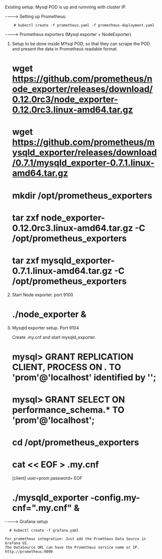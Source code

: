 Existing setup: Mysql POD is up and runnning with cluster IP.


----> Setting up Prometheus:

        # kubectl create -f prometheus.yaml -f prometheus-deployment.yaml

----> Prometheus exporters (Mysql exporter + NodeExporter)

1. Setup to be done inside MYsql POD, so that they can scrape the POD and present the data in Prometheus readable format.

      # wget https://github.com/prometheus/node_exporter/releases/download/0.12.0rc3/node_exporter-0.12.0rc3.linux-amd64.tar.gz

      # wget https://github.com/prometheus/mysqld_exporter/releases/download/0.7.1/mysqld_exporter-0.7.1.linux-amd64.tar.gz

      # mkdir /opt/prometheus_exporters

      # tar zxf node_exporter-0.12.0rc3.linux-amd64.tar.gz -C /opt/prometheus_exporters

      # tar zxf mysqld_exporter-0.7.1.linux-amd64.tar.gz -C /opt/prometheus_exporters



2. Start Node exporter. port 9100
      # ./node_exporter &



3. Mysqld exporter setup. Port 9104

      Create .my.cnf and start mysqld_exporter.

      # mysql> GRANT REPLICATION CLIENT, PROCESS ON *.* TO 'prom'@'localhost' identified by '<passwd>';

      # mysql> GRANT SELECT ON performance_schema.* TO 'prom'@'localhost';

      # cd /opt/prometheus_exporters
      # cat << EOF > .my.cnf
      [client]
      user=prom
      password=<passwd>
      EOF

      # ./mysqld_exporter -config.my-cnf=".my.cnf" &









----> Grafana setup

      # kubectl create -f grafana.yaml

    For prometheus integration: Just add the Promtheus Data Source in Grafana UI. 
    The DataSource URL can have the Prometheus service name or IP.
    http://prometheus:9090


